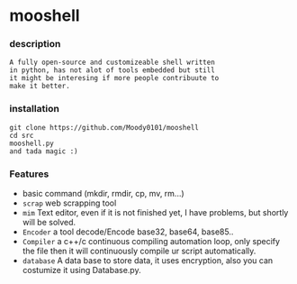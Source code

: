 # mooshell


### description
	
	A fully open-source and customizeable shell written
	in python, has not alot of tools embedded but still 
	it might be interesing if more people contribuute to 
	make it better.


### installation
	
	git clone https://github.com/Moody0101/mooshell
	cd src
	mooshell.py
	and tada magic :)



### Features

 - basic command (mkdir, rmdir, cp, mv, rm...)
 - `scrap` web scrapping tool 
 - `mim` Text editor, even if it is not finished yet, I have problems, but shortly will be solved.
 - `Encoder` a tool decode/Encode base32, base64, base85..
 - `Compiler` a c++/c continuous compiling automation loop, only specify the file then it will continuously compile ur script automatically.
 -  `database` A data base to store data, it uses encryption, also you can costumize it using Database.py.

 